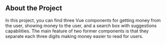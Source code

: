 ## About the Project

In this project, you can find three Vue components for getting money from the user, showing money to the user, and a search box with suggestions capabilities. The main feature of two former components is that they separate each three digits making money easier to read for users. 
